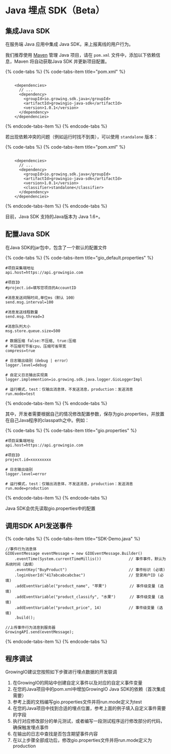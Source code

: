 # Java 埋点 SDK（Beta）

## 集成Java SDK

在服务端 Java 应用中集成 Java SDK，来上报离线的用户行为。

我们推荐使用 [Maven](http://search.maven.org/) 管理 Java 项目，请在 `pom.xml` 文件中，添加以下依赖信息，Maven 将自动获取Java SDK 并更新项目配置。

{% code-tabs %}
{% code-tabs-item title="pom.xml" %}
```markup

    <dependencies>
      // ...
      <dependency>
        <groupId>io.growing.sdk.java</groupId>
        <artifactId>growingio-java-sdk</artifactId>
        <version>1.0.1</version>
      </dependency>
    </dependencies>
```
{% endcode-tabs-item %}
{% endcode-tabs %}

若出现依赖冲突的问题（例如运行时找不到类），可以使用 `standalone` 版本：

{% code-tabs %}
{% code-tabs-item title="pom.xml" %}
```markup

    <dependencies>
      // ...
      <dependency>
        <groupId>io.growing.sdk.java</groupId>
        <artifactId>growingio-java-sdk</artifactId>
        <version>1.0.1</version>
        <classifier>standalone</classifier>
      </dependency>
    </dependencies>
```
{% endcode-tabs-item %}
{% endcode-tabs %}

目前，Java SDK 支持的Java版本为 Java 1.6+。

## 配置Java SDK

在Java SDK的jar包中，包含了一个默认的配置文件

{% code-tabs %}
{% code-tabs-item title="gio\_default.properties" %}
```text
#项目采集端地址
api.host=https://api.growingio.com

#项目ID
#project.id=填写您项目的AccountID

#消息发送间隔时间,单位ms（默认 100）
send.msg.interval=100

#消息发送线程数量
send.msg.thread=3

#消息队列大小
msg.store.queue.size=500

# 数据压缩 false:不压缩, true:压缩
# 不压缩可节省cpu，压缩可省带宽
compress=true

# 日志输出级别（debug | error）
logger.level=debug

# 自定义日志输出实现类
logger.implemention=io.growing.sdk.java.logger.GioLoggerImpl

# 运行模式，test：仅输出消息体，不发送消息，production：发送消息
run.mode=test
```
{% endcode-tabs-item %}
{% endcode-tabs %}

其中，开发者需要根据自己的情况修改配置参数，保存为gio.properties，并放置在自己Java程序的classpath之中。例如：

{% code-tabs %}
{% code-tabs-item title="gio.properties" %}
```text
#项目采集端地址
api.host=https://api.growingio.com

#项目ID
project.id=xxxxxxxxx

# 日志输出级别
logger.level=error

# 运行模式，test：仅输出消息体，不发送消息，production：发送消息
run.mode=production
```
{% endcode-tabs-item %}
{% endcode-tabs %}

Java SDK会优先读取gio.properties中的配置

## 调用SDK API发送事件

{% code-tabs %}
{% code-tabs-item title="SDK-Demo.java" %}
```text
//事件行为消息体
GIOEventMessage eventMessage = new GIOEventMessage.Builder()
    .eventTime(System.currentTimeMillis())            // 事件事件，默认为系统时间（选填）
    .eventKey("BuyProduct")                           // 事件标识 (必填)
    .loginUserId("417abcabcabcbac")                   // 登录用户ID (必填)
    .addEventVariable("product_name", "苹果")          // 事件级变量 (选填)
    .addEventVariable("product_classify", "水果")      // 事件级变量 (选填)
    .addEventVariable("product_price", 14)            // 事件级变量 (选填)
    .build();

//上传事件行为消息到服务器
GrowingAPI.send(eventMessage);

```
{% endcode-tabs-item %}
{% endcode-tabs %}

## 程序调试

GrowingIO建议您按照如下步骤进行埋点数据的开发联调

1. 在GrowingIO的网站中创建自定义事件以及对应的自定义事件变量
2. 在您的Java项目中的pom.xml中增加GrowingIO Java SDK的依赖（首次集成需要）
3. 参考上面的文档编写gio.properties文件并将run.mode定义为test
4. 在您的Java项目中找到合适的埋点位置，参考上面的例子填入自定义事件需要的字段
5. 执行对应修改部分的单元测试，或者编写一段测试程序运行修改部分的代码，确保触发埋点事件
6. 在输出的日志中查找是否包含期望事件内容
7. 在以上步骤全部成功后，修改gio.properties文件并将run.mode定义为production



